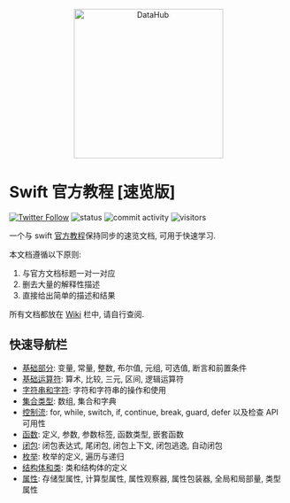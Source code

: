 <p align="center">
<img alt="DataHub" src="https://1000logos.net/wp-content/uploads/2020/09/Swift-Logo.png" height="270" />
</p>

# Swift 官方教程 [速览版]

[![Twitter Follow](https://img.shields.io/twitter/follow/YugenFring?style=social)](https://twitter.com/YugenFring)
![status](https://img.shields.io/badge/status-up-brightgreen)
![commit activity](https://img.shields.io/github/commit-activity/w/YugenFring/swift-tutorial-quickstart)
![visitors](https://visitor-badge.lithub.cc/badge?page_id=github.com/YugenFring/swift-tutorial-quickstart&left_color=red&right_color=green)

一个与 swift [官方教程](https://docs.swift.org/swift-book/documentation/the-swift-programming-language/aboutswift)保持同步的速览文档, 可用于快速学习.

本文档遵循以下原则:
1. 与官方文档标题一对一对应
2. 删去大量的解释性描述
3. 直接给出简单的描述和结果

所有文档都放在 [Wiki](https://github.com/YugenFring/swift-tutorial-quickstart/wiki) 栏中, 请自行查阅.

## 快速导航栏

- [基础部分](https://github.com/YugenFring/swift-tutorial-quickstart/wiki/1-%E5%9F%BA%E7%A1%80%E9%83%A8%E5%88%86-(The-Basics)): 变量, 常量, 整数, 布尔值, 元组, 可选值, 断言和前置条件
- [基础运算符](https://github.com/YugenFring/swift-tutorial-quickstart/wiki/2-%E5%9F%BA%E7%A1%80%E8%BF%90%E7%AE%97%E7%AC%A6-(Basic-Operators)): 算术, 比较, 三元, 区间, 逻辑运算符
- [字符串和字符](https://github.com/YugenFring/swift-tutorial-quickstart/wiki/3-%E5%AD%97%E7%AC%A6%E4%B8%B2%E5%92%8C%E5%AD%97%E7%AC%A6-(Strings-and-Characters)): 字符和字符串的操作和使用
- [集合类型](https://github.com/YugenFring/swift-tutorial-quickstart/wiki/4-%E9%9B%86%E5%90%88%E7%B1%BB%E5%9E%8B-(Collection-Types)): 数组, 集合和字典
- [控制流](https://github.com/YugenFring/swift-tutorial-quickstart/wiki/5-%E6%8E%A7%E5%88%B6%E6%B5%81-(Control-Flow)): for, while, switch, if, continue, break, guard, defer 以及检查 API 可用性
- [函数](https://github.com/YugenFring/swift-tutorial-quickstart/wiki/6-%E5%87%BD%E6%95%B0-(Functions)): 定义, 参数, 参数标签, 函数类型, 嵌套函数
- [闭包](https://github.com/YugenFring/swift-tutorial-quickstart/wiki/6-%E9%97%AD%E5%8C%85-(Closures)): 闭包表达式, 尾闭包, 闭包上下文, 闭包逃逸, 自动闭包
- [枚举](https://github.com/YugenFring/swift-tutorial-quickstart/wiki/7-%E6%9E%9A%E4%B8%BE-(Enumerations)): 枚举的定义, 遍历与递归
- [结构体和类](https://github.com/YugenFring/swift-tutorial-quickstart/wiki/8-%E7%BB%93%E6%9E%84%E4%BD%93%E5%92%8C%E7%B1%BB-(Structures-and-Classes)): 类和结构体的定义
- [属性](https://github.com/YugenFring/swift-tutorial-quickstart/wiki/9-%E5%B1%9E%E6%80%A7-(Properties)): 存储型属性, 计算型属性, 属性观察器, 属性包装器, 全局和局部量, 类型属性
